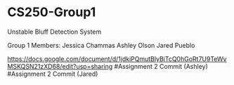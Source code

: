 # CS250-Group1
Unstable Bluff Detection System


Group 1 Members:
Jessica Chammas
Ashley Olson
Jared Pueblo


https://docs.google.com/document/d/1jdkiPQmutBlyBjTcQ0hGoRt7U9TeWvMSKQSN21zXD68/edit?usp=sharing
#Assignment 2 Commit (Ashley)
#Assignment 2 Commit (Jared)
